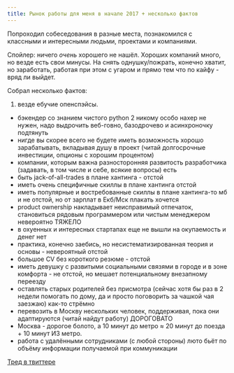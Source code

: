 ```yaml
---
title: Рынок работы для меня в начале 2017 + несколько фактов
---
```


Попроходил собеседования в разные места, познакомился с классными и интересными людьми, проектами и компаниями.

Спойлер: ничего _очень_ хорошего не нашёл. Хороших компаний много, но везде есть свои минусы. На снять однушку/пожрать, конечно хватит, но заработать, работая при этом с угаром и прямо тем что по кайфу - вряд ли выйдет.

Собрал несколько фактов:

1. везде ебучие опенспэйсы.
- бэкендер со знанием чистого python 2 никому особо нахер не нужен, надо выдрочить веб-говно, базодрочево и асинхроночку подтянуть
- нигде вы скорее всего не будете иметь возможность хорошо зарабатывать, вкладывая душу в проект (читай долгосрочные инвестиции, опционы с хорошим процентом)
- компании, которым важна разносторонняя развитость разработчика (задавать, в том числе и себе, всякие вопросы) есть
- быть jack-of-all-trades в плане хантинга - отстой
- иметь очень специфичные скиллы в плане хантинга отстой
- иметь популярные и востребованные скиллы в плане хантинга-то мб и не отстой, но от зарплат в Екб/Мск плакать хочется
- product ownership накладывает неисправимый отпечаток, становиться рядовым программером или чистым менеджером невероятно ТЯЖЕЛО
- в охуенных и интересных стартапах еще не вышли на окупаемость и денег нет
- практика, конечно заебись, но несистематизированная теория и основы - невероятный отстой
- большое CV без короткого резюме - отстой
- иметь девушку с развитыми социальными связями в городе и в зоне комфорта - не отстой, но мешает потенциальному внезапному переезду
- оставлять старых родителей без присмотра (сейчас хотя бы раз в 2 недели помогать по дому, да и просто поговорить за чашкой чая заезжаю) как-то стрёмно
- перевозить в Москву нескольких человек, поддерживая, пока они адаптируются (читай найдут работу) ДОРОГОВАТО
- Москва - дорогое болото, а 10 минут до метро ≈ 20 минут до поезда + 10 минут ИЗ метро.
- работа с удалёнными сотрудниками (с любой стороны) люто бьёт по объёму информации получаемой при коммуникации

[Тред в твиттере](https://twitter.com/strizhechenko/status/833778743789420545)
